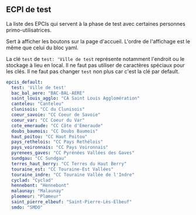## ECPI de test

La liste des EPCIs qui servent à la phase de test avec certaines personnes primo-utilisatrices.

Sert à afficher les boutons sur la page d'accueil. L'ordre de l'affichage est le même que celui du bloc yaml.

La clé `test` de `test: 'Ville de test` représente notamment l'endroit ou le stockage à lieu en local. Il ne faut pas utiliser de caractères spéciaux pour les clés.
Il ne faut pas changer `test` non plus car c'est la clé par default.

```yaml
epcis_default:
  test: 'Ville de test'
  bac_bal_aere: "BAC-BAL-AERE"
  saint_louis_agglo: "CA Saint Louis Agglomération"
  canteleu: "Canteleu"
  clunisois: "CC du Clunisois"
  coeur_savoie: "CC Coeur de Savoie"
  coeur_var: "CC Coeur du Var"
  cote_emeraude: "CC Côte d'Emeraude"
  doubs_baumois: "CC Doubs Baumois"
  haut_poitou: "CC Haut Poitou"
  pays_rethelois: "CC Pays Rethélois"
  pays_voironnais: "CC Pays Voironnais"
  pyrenees_gaves: "CC Pyrénées Vallées des Gaves"
  sundgau: "CC Sundgau"
  terres_haut_berry: "CC Terres du Haut Berry"
  touraine_est: "CC Touraine-Est Vallées"
  touraine_indre: "CC Touraine Vallée de l'Indre"
  cyclad: "Cyclad"
  hennebont: "Hennebont"
  malaunay: "Malaunay"
  ploemeur: "Plœmeur"
  saint_pierre_elbeuf: "Saint-Pierre-Lès-Elbeuf"
  smdo: "SMDO"
  
  
  

```
